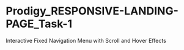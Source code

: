 # Prodigy_RESPONSIVE-LANDING-PAGE_Task-1
Interactive Fixed Navigation Menu with Scroll and Hover Effects
